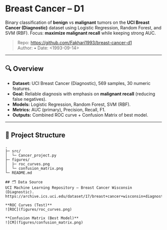 # Breast Cancer – D1

Binary classification of **benign** vs **malignant** tumors on the **UCI Breast Cancer (Diagnostic)** dataset using Logistic Regression, Random Forest, and SVM (RBF).
Focus: **maximize malignant recall** while keeping strong AUC.

> Repo: https://github.com/Fakhari1993/breast-cancer-d1  
> Author: <YOUR Mahdieh Fakhari> • Date: <1993-09-14>

---

## 🔍 Overview
- **Dataset:** UCI Breast Cancer (Diagnostic), 569 samples, 30 numeric features.
- **Goal:** Reliable diagnosis with emphasis on **malignant recall** (reducing false negatives).
- **Models:** Logistic Regression, Random Forest, SVM (RBF).
- **Metrics:** AUC (primary), Precision, Recall, F1.
- **Outputs:** Combined ROC curve + Confusion Matrix of best model.

---

## 🧱 Project Structure
```
.
├─ src/
│  └─ Cancer_project.py
├─ figures/
│  ├─ roc_curves.png
│  └─ confusion_matrix.png
└─ README.md

## 🗂️ Data Source
UCI Machine Learning Repository — Breast Cancer Wisconsin (Diagnostic).  
https://archive.ics.uci.edu/dataset/17/breast+cancer+wisconsin+diagnostic

**ROC Curves (Test)**  
![ROC](figures/roc_curves.png)

**Confusion Matrix (Best Model)**  
![CM](figures/confusion_matrix.png)


